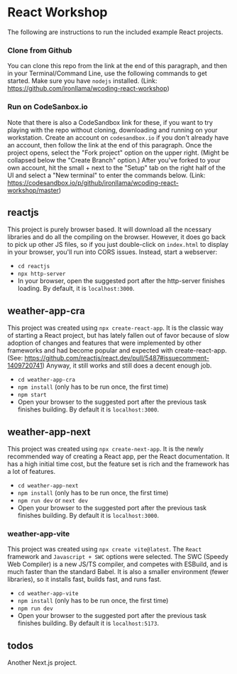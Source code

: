 # React Workshop

The following are instructions to run the included example React projects.

### Clone from Github
You can clone this repo from the link at the end of this paragraph, and then in your Terminal/Command Line, use the following commands to get started. Make sure you have `nodejs` installed. (Link: https://github.com/ironllama/wcoding-react-workshop)

### Run on CodeSanbox.io
Note that there is also a CodeSandbox link for these, if you want to try playing with the repo without cloning, downloading and running on your workstation. Create an account on `codesandbox.io` if you don't already have an account, then follow the link at the end of this paragraph. Once the project opens, select the "Fork project" option on the upper right. (Might be collapsed below the "Create Branch" option.) After you've forked to your own account, hit the small + next to the "Setup" tab on the right half of the UI and select a "New terminal" to enter the commands below. (Link: https://codesandbox.io/p/github/ironllama/wcoding-react-workshop/master)

## reactjs
This project is purely browser based. It will download all the ncessary libraries and do all the compiling on the browser. However, it does go back to pick up other JS files, so if you just double-click on `index.html` to display in your browser, you'll run into CORS issues. Instead, start a webserver:
- `cd reactjs`
- `npx http-server`
- In your browser, open the suggested port after the http-server finishes loading. By default, it is `localhost:3000`.

## weather-app-cra
This project was created using `npx create-react-app`. It is the classic way of starting a React project, but has lately fallen out of favor because of slow adoption of changes and features that were implemented by other frameworks and had become popular and expected with create-react-app. (See: https://github.com/reactjs/react.dev/pull/5487#issuecomment-1409720741) Anyway, it still works and still does a decent enough job.
- `cd weather-app-cra`
- `npm install` (only has to be run once, the first time)
- `npm start`
- Open your browser to the suggested port after the previous task finishes building. By default it is `localhost:3000`.

## weather-app-next
This project was created using `npx create-next-app`. It is the newly recommended way of creating a React app, per the React documentation. It has a high initial time cost, but the feature set is rich and the framework has a lot of features.
- `cd weather-app-next`
- `npm install` (only has to be run once, the first time)
- `npm run dev` or `next dev`
- Open your browser to the suggested port after the previous task finishes building. By default it is `localhost:3000`.

### weather-app-vite
This project was created using `npx create vite@latest`. The `React` framework and `Javascript + SWC` options were selected. The SWC (Speedy Web Compiler) is a new JS/TS compiler, and competes with ESBuild, and is much faster than the standard Babel. It is also a smaller environment (fewer libraries), so it installs fast, builds fast, and runs fast.
- `cd weather-app-vite`
- `npm install` (only has to be run once, the first time)
- `npm run dev`
- Open your browser to the suggested port after the previous task finishes building. By default it is `localhost:5173`.

## todos
Another Next.js project.
